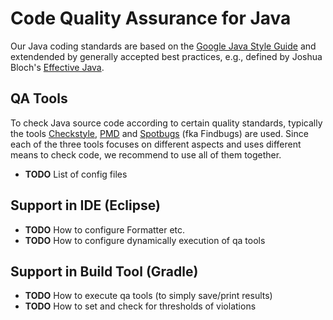# Code Quality Assurance for Java

Our Java coding standards are based on the [Google Java Style Guide](https://google.github.io/styleguide/javaguide.html) and
extendended by generally accepted best practices, e.g., defined by Joshua Bloch's 
[Effective Java](https://www.safaribooksonline.com/library/view/effective-java-3rd/9780134686097).

## QA Tools

To check Java source code according to certain quality standards, typically the tools [Checkstyle](https://checkstyle.org/), [PMD](https://pmd.github.io) and [Spotbugs](https://spotbugs.github.io/) (fka Findbugs) are used. Since each of the three tools focuses on different aspects and uses different means to check code, we recommend to use all of them together.

* **TODO** List of config files

## Support in IDE (Eclipse)

* **TODO** How to configure Formatter etc. 
* **TODO** How to configure dynamically execution of qa tools

## Support in Build Tool (Gradle)

* **TODO** How to execute qa tools (to simply save/print results)
* **TODO** How to set and check for thresholds of violations
